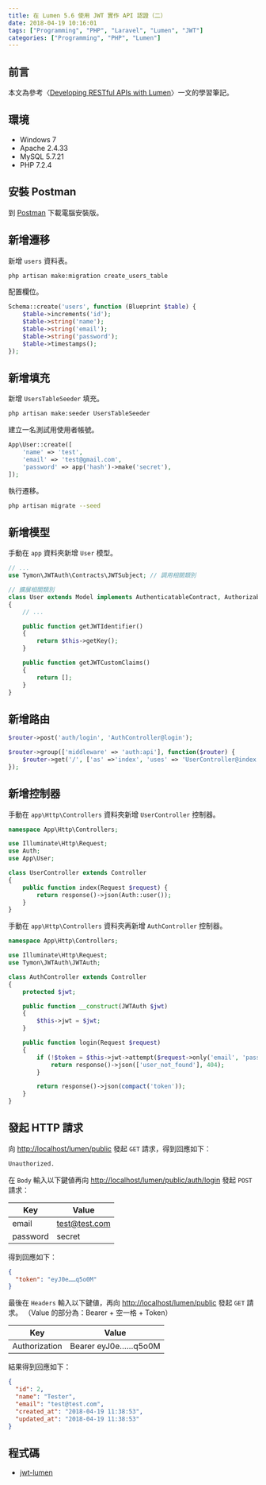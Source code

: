 ```yaml
---
title: 在 Lumen 5.6 使用 JWT 實作 API 認證（二）
date: 2018-04-19 10:16:01
tags: ["Programming", "PHP", "Laravel", "Lumen", "JWT"]
categories: ["Programming", "PHP", "Lumen"]
---
```


## 前言

本文為參考〈[Developing RESTful APIs with Lumen](https://auth0.com/blog/developing-restful-apis-with-lumen/)〉一文的學習筆記。

## 環境

- Windows 7
- Apache 2.4.33
- MySQL 5.7.21
- PHP 7.2.4

## 安裝 Postman

到 [Postman](https://www.getpostman.com/) 下載電腦安裝版。

## 新增遷移

新增 `users` 資料表。

```bash
php artisan make:migration create_users_table
```

配置欄位。

```php
Schema::create('users', function (Blueprint $table) {
    $table->increments('id');
    $table->string('name');
    $table->string('email');
    $table->string('password');
    $table->timestamps();
});
```

## 新增填充

新增 `UsersTableSeeder` 填充。

```bash
php artisan make:seeder UsersTableSeeder
```

建立一名測試用使用者帳號。

```php
App\User::create([
    'name' => 'test',
    'email' => 'test@gmail.com',
    'password' => app('hash')->make('secret'),
]);
```

執行遷移。

```bash
php artisan migrate --seed
```

## 新增模型

手動在 `app` 資料夾新增 `User` 模型。

```php
// ...
use Tymon\JWTAuth\Contracts\JWTSubject; // 調用相關類別

// 擴展相關類別
class User extends Model implements AuthenticatableContract, AuthorizableContract, JWTSubject
{
    // ...

    public function getJWTIdentifier()
    {
        return $this->getKey();
    }

    public function getJWTCustomClaims()
    {
        return [];
    }
}
```

## 新增路由

```php
$router->post('auth/login', 'AuthController@login');

$router->group(['middleware' => 'auth:api'], function($router) {
    $router->get('/', ['as' =>'index', 'uses' => 'UserController@index']);
});
```

## 新增控制器

手動在 `app\Http\Controllers` 資料夾新增 `UserController` 控制器。

```php
namespace App\Http\Controllers;

use Illuminate\Http\Request;
use Auth;
use App\User;

class UserController extends Controller
{
    public function index(Request $request) {
        return response()->json(Auth::user());
    }
}
```

手動在 `app\Http\Controllers` 資料夾再新增 `AuthController` 控制器。

```php
namespace App\Http\Controllers;

use Illuminate\Http\Request;
use Tymon\JWTAuth\JWTAuth;

class AuthController extends Controller
{
    protected $jwt;

    public function __construct(JWTAuth $jwt)
    {
        $this->jwt = $jwt;
    }

    public function login(Request $request)
    {
        if (!$token = $this->jwt->attempt($request->only('email', 'password'))) {
            return response()->json(['user_not_found'], 404);
        }

        return response()->json(compact('token'));
    }
}
```

## 發起 HTTP 請求

向 <http://localhost/lumen/public> 發起 `GET` 請求，得到回應如下：

```txt
Unauthorized.
```

在 `Body` 輸入以下鍵値再向 <http://localhost/lumen/public/auth/login> 發起 `POST` 請求：

| Key | Value |
| --- | --- |
| email | test@test.com |
| password | secret |

得到回應如下：

```json
{
  "token": "eyJ0e……q5o0M"
}
```

最後在 `Headers` 輸入以下鍵値，再向 <http://localhost/lumen/public> 發起 `GET` 請求。
（Value 的部分為：Bearer + 空一格 + Token）

| Key | Value |
| --- | --- |
| Authorization | Bearer eyJ0e……q5o0M |

結果得到回應如下：

```json
{
  "id": 2,
  "name": "Tester",
  "email": "test@test.com",
  "created_at": "2018-04-19 11:38:53",
  "updated_at": "2018-04-19 11:38:53"
}
```

## 程式碼

- [jwt-lumen](https://github.com/memochou1993/jwt-lumen)
